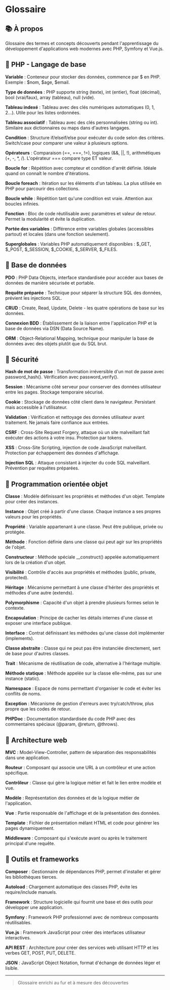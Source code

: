 # Glossaire

## 📚 À propos

Glossaire des termes et concepts découverts pendant l'apprentissage du développement d'applications web modernes avec PHP, Symfony et Vue.js.

## 🎯 PHP - Langage de base

**Variable** : Conteneur pour stocker des données, commence par $ en PHP. Exemple : $nom, $age, $email.

**Type de données** : PHP supporte string (texte), int (entier), float (décimal), bool (vrai/faux), array (tableau), null (vide).

**Tableau indexé** : Tableau avec des clés numériques automatiques (0, 1, 2...). Utile pour les listes ordonnées.

**Tableau associatif** : Tableau avec des clés personnalisées (string ou int). Similaire aux dictionnaires ou maps dans d'autres langages.

**Condition** : Structure if/elseif/else pour exécuter du code selon des critères. Switch/case pour comparer une valeur à plusieurs options.

**Opérateurs** : Comparaison (==, ===, !=), logiques (&&, ||, !), arithmétiques (+, -, *, /). L'opérateur === compare type ET valeur.

**Boucle for** : Répétition avec compteur et condition d'arrêt définie. Idéale quand on connaît le nombre d'itérations.

**Boucle foreach** : Itération sur les éléments d'un tableau. La plus utilisée en PHP pour parcourir des collections.

**Boucle while** : Répétition tant qu'une condition est vraie. Attention aux boucles infinies.

**Fonction** : Bloc de code réutilisable avec paramètres et valeur de retour. Permet la modularité et évite la duplication.

**Portée des variables** : Différence entre variables globales (accessibles partout) et locales (dans une fonction seulement).

**Superglobales** : Variables PHP automatiquement disponibles : $_GET, $_POST, $_SESSION, $_COOKIE, $_SERVER, $_FILES.

## 🎯 Base de données

**PDO** : PHP Data Objects, interface standardisée pour accéder aux bases de données de manière sécurisée et portable.

**Requête préparée** : Technique pour séparer la structure SQL des données, prévient les injections SQL.

**CRUD** : Create, Read, Update, Delete - les quatre opérations de base sur les données.

**Connexion BDD** : Établissement de la liaison entre l'application PHP et la base de données via DSN (Data Source Name).

**ORM** : Object-Relational Mapping, technique pour manipuler la base de données avec des objets plutôt que du SQL brut.

## 🎯 Sécurité

**Hash de mot de passe** : Transformation irréversible d'un mot de passe avec password_hash(). Vérification avec password_verify().

**Session** : Mécanisme côté serveur pour conserver des données utilisateur entre les pages. Stockage temporaire sécurisé.

**Cookie** : Stockage de données côté client dans le navigateur. Persistant mais accessible à l'utilisateur.

**Validation** : Vérification et nettoyage des données utilisateur avant traitement. Ne jamais faire confiance aux entrées.

**CSRF** : Cross-Site Request Forgery, attaque où un site malveillant fait exécuter des actions à votre insu. Protection par tokens.

**XSS** : Cross-Site Scripting, injection de code JavaScript malveillant. Protection par échappement des données d'affichage.

**Injection SQL** : Attaque consistant à injecter du code SQL malveillant. Prévention par requêtes préparées.

## 🎯 Programmation orientée objet

**Classe** : Modèle définissant les propriétés et méthodes d'un objet. Template pour créer des instances.

**Instance** : Objet créé à partir d'une classe. Chaque instance a ses propres valeurs pour les propriétés.

**Propriété** : Variable appartenant à une classe. Peut être publique, privée ou protégée.

**Méthode** : Fonction définie dans une classe qui peut agir sur les propriétés de l'objet.

**Constructeur** : Méthode spéciale __construct() appelée automatiquement lors de la création d'un objet.

**Visibilité** : Contrôle d'accès aux propriétés et méthodes (public, private, protected).

**Héritage** : Mécanisme permettant à une classe d'hériter des propriétés et méthodes d'une autre (extends).

**Polymorphisme** : Capacité d'un objet à prendre plusieurs formes selon le contexte.

**Encapsulation** : Principe de cacher les détails internes d'une classe et exposer une interface publique.

**Interface** : Contrat définissant les méthodes qu'une classe doit implémenter (implements).

**Classe abstraite** : Classe qui ne peut pas être instanciée directement, sert de base pour d'autres classes.

**Trait** : Mécanisme de réutilisation de code, alternative à l'héritage multiple.

**Méthode statique** : Méthode appelée sur la classe elle-même, pas sur une instance (static).

**Namespace** : Espace de noms permettant d'organiser le code et éviter les conflits de noms.

**Exception** : Mécanisme de gestion d'erreurs avec try/catch/throw, plus propre que les codes de retour.

**PHPDoc** : Documentation standardisée du code PHP avec des commentaires spéciaux (@param, @return, @throws).

## 🎯 Architecture web

**MVC** : Model-View-Controller, pattern de séparation des responsabilités dans une application.

**Routeur** : Composant qui associe une URL à un contrôleur et une action spécifique.

**Contrôleur** : Classe qui gère la logique métier et fait le lien entre modèle et vue.

**Modèle** : Représentation des données et de la logique métier de l'application.

**Vue** : Partie responsable de l'affichage et de la présentation des données.

**Template** : Fichier de présentation mélant HTML et code pour générer les pages dynamiquement.

**Middleware** : Composant qui s'exécute avant ou après le traitement principal d'une requête.

## 🎯 Outils et frameworks

**Composer** : Gestionnaire de dépendances PHP, permet d'installer et gérer les bibliothèques tierces.

**Autoload** : Chargement automatique des classes PHP, évite les require/include manuels.

**Framework** : Structure logicielle qui fournit une base et des outils pour développer une application.

**Symfony** : Framework PHP professionnel avec de nombreux composants réutilisables.

**Vue.js** : Framework JavaScript pour créer des interfaces utilisateur interactives.

**API REST** : Architecture pour créer des services web utilisant HTTP et les verbes GET, POST, PUT, DELETE.

**JSON** : JavaScript Object Notation, format d'échange de données léger et lisible.

---

>Glossaire enrichi au fur et à mesure des découvertes
